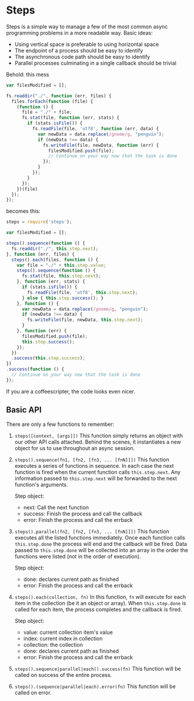 # Steps

Steps is a simple way to manage a few of the most common async programming problems in a more readable way.
Basic ideas:

  * Using vertical space is preferable to using horizontal space
  * The endpoint of a process should be easy to identify
  * The asynchronous code path should be easy to identify
  * Parallel processes culminating in a single callback should be trivial

Behold: this mess

```javascript
var filesModified = [];

fs.readdir("./", function (err, files) {
  files.forEach(function (file) {
    (function () {
      file = "./" + file;
      fs.stat(file, function (err, stats) {
        if (stats.isFile()) {
          fs.readFile(file, 'utf8', function (err, data) {
            var newData = data.replace(/gnome/g, "penguin");
            if (newData !== data) {
              fs.writeFile(file, newData, function (err) {
                filesModified.push(file);
                // Continue on your way now that the task is done
              });
            }
          });
        }
      });
    })(file)
  });
});
```

becomes this:

```javascript
steps = require('steps');

var filesModified = [];

steps().sequence(function () {
  fs.readdir("./", this.step.next);
}, function (err, files) {
  steps().each(files, function () {
    var file = "./" + this.step.value;
    steps().sequence(function () {
      fs.stat(file, this.step.next);
    }, function (err, stats) {
      if (stats.isFile()) {
        fs.readFile(file, 'utf8', this.step.next);
      } else { this.step.success(); }
    }, function () {
      var newData = data.replace(/gnome/g, "penguin");
      if (newData !== data) {
        fs.writeFile(file, newData, this.step.next);
      }
    }, function (err) {
      filesModified.push(file);
      this.step.success();
    });
  })
  .success(this.step.success);
})
.success(function () {
  // Continue on your way now that the task is done
});
```

If you are a coffeescripter, the code looks even nicer.

## Basic API

There are only a few functions to remember:

  1. `steps([context, [args]])`
     This function simply returns an object with our other API calls attached. Behind the scenes,
     it instantiates a new object for us to use throughout an async session.
    
  2. `steps().sequence(fn1, [fn2, [fn3, ... [fnN]]])`
     This function executes a series of functions in sequence. In each case the next function is
     fired when the current function calls `this.step.next`. Any information passed to `this.step.next`
     will be forwarded to the next function's arguments.
    
     Step object:
       * next: Call the next function
       * success: Finish the process and call the callback
       * error: Finish the process and call the errback
  
  3. `steps().parallel(fn2, [fn2, [fn3, ... [fnN]]])`
     This function executes all the listed functions immediately. Once each function calls `this.step.done`
     the process will end and the callback will be fired. Data passed to `this.step.done` will be collected
     into an array in the order the functions were listed (not in the order of execution).
    
     Step object:
       * done: declares current path as finished
       * error: Finish the process and call the errback
    
  4. `steps().each(collection, fn)`
     In this function, `fn` will execute for each item in the collection (be it an object or array).
     When `this.step.done` is called for each item, the process completes and the callback is fired.
  
     Step object:
       * value: current collection item's value
       * index: current index in collection
       * collection: the collection
       * done: declares current path as finished
       * error: Finish the process and call the errback
      
  5. `steps().sequence|parallel|each().success(fn)`
     This function will be called on success of the entire process.
    
  6. `steps().(sequence|parallel|each).error(fn)`
     This function will be called on error.